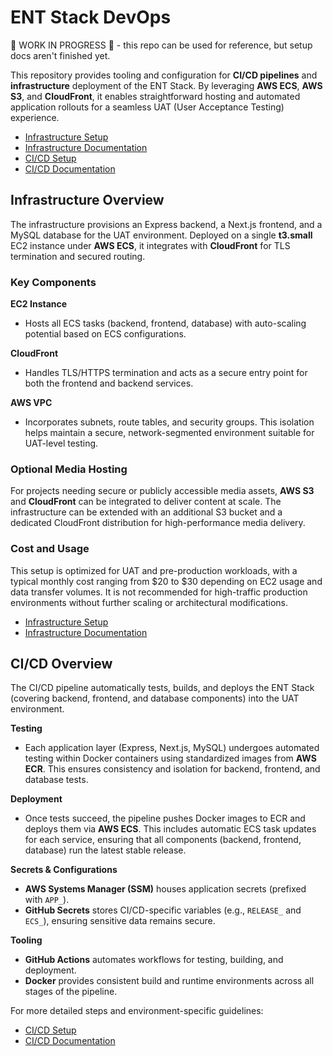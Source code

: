 # ENT Stack DevOps

🚧 WORK IN PROGRESS 🚧 - this repo can be used for reference, but setup docs aren't finished yet.

This repository provides tooling and configuration for **CI/CD pipelines** and **infrastructure** deployment of the ENT Stack. By leveraging **AWS ECS**, **AWS S3**, and **CloudFront**, it enables straightforward hosting and automated application rollouts for a seamless UAT (User Acceptance Testing) experience.

- [Infrastructure Setup](docs/infrastructure-setup.md)
- [Infrastructure Documentation](docs/infrastructure-documentation.md)
- [CI/CD Setup](docs/cicd-setup.md)
- [CI/CD Documentation](docs/cicd-documentation.md)

## Infrastructure Overview

The infrastructure provisions an Express backend, a Next.js frontend, and a MySQL database for the UAT environment. Deployed on a single **t3.small** EC2 instance under **AWS ECS**, it integrates with **CloudFront** for TLS termination and secured routing.

### Key Components

**EC2 Instance**
- Hosts all ECS tasks (backend, frontend, database) with auto-scaling potential based on ECS configurations.

**CloudFront**
- Handles TLS/HTTPS termination and acts as a secure entry point for both the frontend and backend services.

**AWS VPC**
- Incorporates subnets, route tables, and security groups. This isolation helps maintain a secure, network-segmented environment suitable for UAT-level testing.

### Optional Media Hosting
For projects needing secure or publicly accessible media assets, **AWS S3** and **CloudFront** can be integrated to deliver content at scale. The infrastructure can be extended with an additional S3 bucket and a dedicated CloudFront distribution for high-performance media delivery.

### Cost and Usage
This setup is optimized for UAT and pre-production workloads, with a typical monthly cost ranging from \$20 to \$30 depending on EC2 usage and data transfer volumes. It is not recommended for high-traffic production environments without further scaling or architectural modifications.

- [Infrastructure Setup](docs/infrastructure-setup.md)
- [Infrastructure Documentation](docs/infrastructure-documentation.md)

## CI/CD Overview

The CI/CD pipeline automatically tests, builds, and deploys the ENT Stack (covering backend, frontend, and database components) into the UAT environment.

**Testing**  
- Each application layer (Express, Next.js, MySQL) undergoes automated testing within Docker containers using standardized images from **AWS ECR**. This ensures consistency and isolation for backend, frontend, and database tests.

**Deployment**  
- Once tests succeed, the pipeline pushes Docker images to ECR and deploys them via **AWS ECS**. This includes automatic ECS task updates for each service, ensuring that all components (backend, frontend, database) run the latest stable release.

**Secrets & Configurations**
- **AWS Systems Manager (SSM)** houses application secrets (prefixed with `APP_`).
- **GitHub Secrets** stores CI/CD-specific variables (e.g., `RELEASE_` and `ECS_`), ensuring sensitive data remains secure.

**Tooling**
- **GitHub Actions** automates workflows for testing, building, and deployment.
- **Docker** provides consistent build and runtime environments across all stages of the pipeline.

For more detailed steps and environment-specific guidelines:

- [CI/CD Setup](docs/cicd-setup.md)
- [CI/CD Documentation](docs/cicd-documentation.md)
